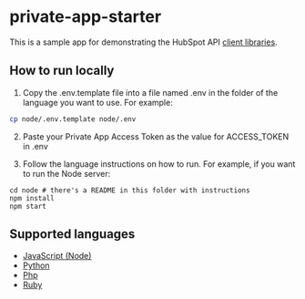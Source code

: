 # private-app-starter

This is a sample app for demonstrating the HubSpot API [client libraries](https://developers.hubspot.com/docs/api/overview). 

## How to run locally

1. Copy the .env.template file into a file named .env in the folder of the language you want to use. For example:

```bash
cp node/.env.template node/.env
```

2. Paste your Private App Access Token as the value for ACCESS_TOKEN in .env 

3. Follow the language instructions on how to run. For example, if you want to run the Node server:

```
cd node # there's a README in this folder with instructions
npm install
npm start
```

## Supported languages

* [JavaScript (Node)](node/README.md)
* [Python](python/README.md)
* [Php](php/README.md)
* [Ruby](ruby/README.md)

